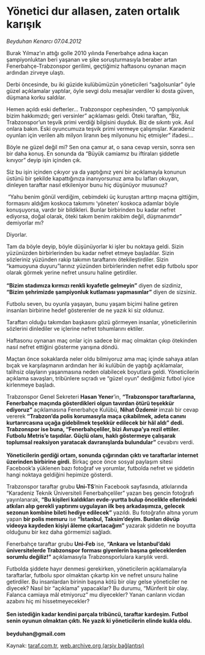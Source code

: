 # Yönetici dur allasen, zaten ortalık karışık

*Beyduhan Kenarcı 07.04.2012*

<div class="yazi"><p>Burak Yılmaz’ın attığı golle 2010 yılında Fenerbahçe adına kaçan şampiyonluktan beri yaşanan ve şike soruşturmasıyla beraber artan Fenerbahçe-Trabzonspor gerilimi, geçtiğimiz haftasonu oynanan maçın ardından zirveye ulaştı. </p>
<p>Derbi öncesinde, bu iki güzide kulübümüzün yöneticileri “sağolsunlar” öyle güzel açıklamalar yaptılar, öyle sevgi dolu mesajlar verdiler ki dosta güven, düşmana korku saldılar. </p>
<p>Hemen açıldı eski defterler... Trabzonspor cephesinden, “O şampiyonluk bizim hakkımızdı; geri versinler” açıklaması geldi. Öteki taraftan, “Biz, Trabzonspor’un teşvik primi verdiği bilgisini duyduk. Biz de sıkıntı yok. Asıl onlara bakın. Eski oyuncumuza teşvik primi vermeye çalışmışlar. Karadeniz oyunları için verilen altı milyon liranın beş milyonunu hiç etmişler” ifadesi...</p>
<p>Böyle ne güzel değil mi? Sen ona çamur at, o sana cevap versin, sonra sen bir daha konuş. En sonunda da “Büyük camiamız bu iftiraları şiddetle kınıyor” deyip işin içinden çık. </p>
<p>Siz bu işin içinden çıkıyor ya da yaptığınız yeni bir açıklamayla konunun üstünü bir şekilde kapattığınıza inanıyorsunuz ama bu lafları okuyan, dinleyen taraftar nasıl etkileniyor bunu hiç düşünüyor musunuz?</p>
<p> “Yahu benim gönül verdiğim, cebimdeki üç kuruştan arttırıp maçına gittiğim, formasını aldığım koskoca takımımı ‘yöneten’ koskoca adamlar böyle konuşuyorsa, vardır bir bildikleri. Bunlar birbirinden bu kadar nefret ediyorsa, doğal olarak, öteki takım benim rakibim değil, düşmanımdır” demiyorlar mı? </p>
<p>Diyorlar.</p>
<p>Tam da böyle deyip, böyle düşünüyorlar ki işler bu noktaya geldi. Sizin yüzünüzden birbirlerinden bu kadar nefret etmeye başladılar. Sizin sözleriniz yüzünden rakip takımın taraftarını ötekileştirdiler. Sizin “kamuoyuna duyuru”larınız yüzünden birbirlerinden nefret edip futbolu spor olarak görmek yerine nefret unsuru haline getirdiler.<br/><br/><b>“Bizim stadımıza kırmızı renkli kıyafetle gelmeyin”</b> diyen de sizdiniz, <b>“Bizim şehrimizde şampiyonluk kutlaması yapmasınlar”</b> diyen de sizsiniz.</p>
<p>Futbolu seven, bu oyunla yaşayan, bunu yaşam biçimi haline getiren insanları birbirine hedef gösterenler de ne yazık ki siz oldunuz.</p>
<p>Taraftarı olduğu takımdan başkasını gözü görmeyen insanlar, yöneticilerinin sözlerini dinlediler ve içlerine nefret tohumlarını ektiler. </p>
<p>Haftasonu oynanan maç onlar için sadece bir maç olmaktan çıkıp ötekinden nasıl nefret ettiğini gösterme yarışına döndü. </p>
<p>Maçtan önce sokaklarda neler oldu bilmiyoruz ama maç içinde sahaya atılan bıçak ve karşılaşmanın ardından her iki kulübün de yaptığı açıklamalar, talihsiz olayların yaşanmasına neden olabilecek boyutlara geldi. Yöneticilerin açıklama savaşları, tribünlere sıçradı ve “güzel oyun” dediğimiz futbol iyice kirlenmeye başladı. </p>
<p>Trabzonspor Genel Sekreteri <b>Hasan Yener</b>’in, <b>“Trabzonspor taraftarlarına, Fenerbahçe maçında gösterdikleri olgun tavırdan ötürü teşekkür ediyoruz”</b> açıklamasına Fenerbahçe Kulübü, <b>Nihat Özdemir</b> imzalı bir cevap vererek <b>“Trabzon’da polis korumasıyla maça çıkabilmek, adeta canını kurtarırcasına uçağa gidebilmek teşekkür edilecek bir hâl aldı” dedi. Trabzonspor ise buna, “Fenerbahçeliler, bizi Avrupa’ya rezil ettiler. Futbolu Metris’e taşıdılar. Güçlü olanı, haklı göstermeye çalışarak toplumsal reaksiyon yaratacak davranışlarda bulundular”</b> cevabını verdi.<br/><br/><b>Yöneticilerin gerdiği ortam, sonunda çığırından çıktı ve taraftarlar internet üzerinden birbirine girdi.</b> Birkaç gece önce sosyal paylaşım sitesi Facebook’a yüklenen bazı fotoğraf ve yorumlar, futbolda nefret ve şiddetin hangi noktaya geldiğini hepimize gösterdi. </p>
<p>Trabzonspor taraftar grubu <b>Uni-TS</b>’nin Facebook sayfasında, atkılarında “Karadeniz Teknik Üniversiteli Fenerbahçeliler” yazan beş gencin fotoğrafı yayınlanarak, <b>“Bu kişileri kaldıkları evde-yurtta bulup öncelikle ellerindeki atkıları alıp gerekli yaptırımı uygulayan ilk beş arkadaşımıza, gelecek sezonun kombine bileti hediye edilecek”</b> yazıldı. Bu fotoğrafın altına yorum yapan <b>bir polis memuru</b> ise <b>“İstanbul, Taksim’deyim. Bunları dövüp videoya kaydeden kişiyi âleme çıkartacağım”</b> yazarak şiddetin ne boyutta olduğunu bir kez daha görmemizi sağladı. </p>
<p>Fenerbahçe taraftar grubu <b>Uni-Feb</b> ise, <b>“Ankara ve İstanbul’daki üniversitelerde Trabzonspor forması giyenlerin başına geleceklerden sorumlu değiliz!”</b> açıklamasıyla Trabzonsporlulara karşılık verdi.</p>
<p>Futbolda şiddete hayır denmesi gerekirken, yöneticilerin açıklamalarıyla taraftarlar, futbolu spor olmaktan çıkartıp kin ve nefret unsuru haline getirdiler. Bu insanlardan birinin başına kötü bir olay gelse yöneticiler ne diyecek? Nasıl bir “açıklama” yapacaklar? Bu durumu, “Münferit bir olay. Falanca camiaya mâl etmiyoruz” mu diyecekler? Yanan canların vicdan azabını hiç mi hissetmeyecekler?<br/><br/><b>Sen istediğin kadar kendini parçala tribüncü, taraftar kardeşim. Futbol senin oyunun olmaktan çıktı. Ne yazık ki yöneticilerin elinde kukla oldu.<br/><br/></b><b>beyduhan@gmail.com</b></p>
</div>

Kaynak: [taraf.com.tr](http://www.taraf.com.tr/beyduhan-kenarci/makale-yonetici-dur-allasen-zaten-ortalik-karisik.htm), [web.archive.org (arşiv bağlantısı)](http://web.archive.org/web/20131107131233/http://www.taraf.com.tr/beyduhan-kenarci/makale-yonetici-dur-allasen-zaten-ortalik-karisik.htm)
